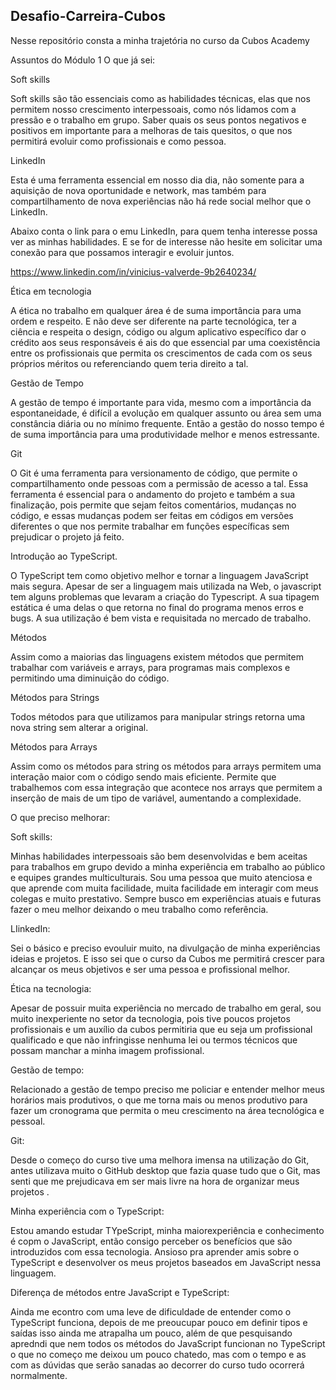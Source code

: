 ## Desafio-Carreira-Cubos
Nesse repositório consta a minha trajetória no curso da Cubos Academy

Assuntos do Módulo 1 
O que já sei:

 

Soft skills  

Soft skills são tão essenciais como as habilidades técnicas, elas que nos permitem nosso crescimento interpessoais, como nós lidamos com a pressão e o trabalho em grupo. Saber quais os seus pontos negativos e positivos em importante para a melhoras de tais quesitos, o que nos permitirá evoluir como profissionais e como pessoa. 



LinkedIn 

Esta é uma ferramenta essencial em nosso dia dia, não somente para a aquisição de nova oportunidade e network, mas também para compartilhamento de nova experiências não há rede social melhor que o LinkedIn.

Abaixo conta o link para o emu LinkedIn, para quem tenha interesse possa ver as minhas habilidades. E se for de interesse não hesite em solicitar uma conexão para que possamos interagir e evoluir juntos. 

https://www.linkedin.com/in/vinicius-valverde-9b2640234/ 

 

Ética em tecnologia 

A ética no trabalho em qualquer área é de suma importância para uma ordem e respeito. E não deve ser diferente na parte tecnológica, ter a ciência e respeita o design, código ou algum aplicativo específico dar o crédito aos seus responsáveis é ais do que essencial par uma coexistência entre os profissionais que permita os crescimentos de cada com os seus próprios méritos ou referenciando quem teria direito a tal. 

 

Gestão de Tempo 

A gestão de tempo é importante para vida, mesmo com a importância da espontaneidade, é difícil a evolução em qualquer assunto ou área sem uma constância diária ou no mínimo frequente. Então a gestão do nosso tempo é de suma importância para uma produtividade melhor e menos estressante. 

 

 

 

Git 

O Git é uma ferramenta para versionamento de código, que permite o compartilhamento onde pessoas com a permissão de acesso a tal. Essa ferramenta é essencial para o andamento do projeto e também a sua finalização, pois permite que sejam feitos comentários, mudanças no código, e essas mudanças podem ser feitas em códigos em versões diferentes o que nos permite trabalhar em funções específicas sem prejudicar o projeto já feito. 

 

 

Introdução ao TypeScript. 

O TypeScript tem como objetivo melhor e tornar a linguagem JavaScript mais segura. Apesar de ser a linguagem mais utilizada na Web, o javascript tem alguns problemas que levaram a criação do Typescript. A sua tipagem estática é uma delas o que retorna no final do programa menos erros e bugs. A sua utilização é bem vista e requisitada no mercado de trabalho. 

 

Métodos 

Assim como a maiorias das linguagens existem métodos que permitem trabalhar com variáveis e arrays, para programas mais complexos e permitindo uma diminuição do código. 

Métodos para  Strings 

Todos métodos para que utilizamos para manipular strings retorna uma nova string sem alterar a original.  

 

Métodos para  Arrays 

Assim como os métodos para string os métodos para arrays permitem uma interação maior com o código sendo mais eficiente. Permite que trabalhemos com essa integração que acontece nos arrays que permitem a inserção de mais de um tipo de variável, aumentando a complexidade. 

O que preciso melhorar:

Soft skills:

Minhas habilidades interpessoais são bem desenvolvidas e bem aceitas para trabalhos em grupo devido a minha experiência em trabalho ao público e equipes grandes multiculturais. Sou uma pessoa que muito atenciosa e que aprende com muita facilidade, muita facilidade em interagir com meus colegas e muito prestativo. Sempre busco em experiências atuais e futuras fazer o meu melhor deixando o meu trabalho como referência.  

LIinkedIn:

Sei o básico e preciso evouluir muito, na divulgação de minha experiências ideias e projetos. E isso sei que o curso da Cubos me permitirá crescer para alcançar os meus objetivos e ser uma pessoa e profissional melhor.

Ética na tecnologia:

Apesar de possuir muita experiência no mercado de trabalho em geral, sou muito inexperiente no setor da tecnologia, pois tive poucos projetos profissionais e um auxílio da cubos permitiria que eu seja um profissional qualificado e que não infringisse nenhuma lei ou termos técnicos que possam manchar a minha imagem profissional. 

Gestão de tempo:

Relacionado a gestão de tempo preciso me policiar e entender melhor meus horários mais produtivos, o que me torna mais ou menos produtivo para fazer um cronograma que permita o meu crescimento na área tecnológica e pessoal. 

Git:

Desde o começo do curso tive uma melhora imensa na utilização do Git, antes utilizava muito o GitHub desktop que fazia quase tudo que o  Git, mas senti que me prejudicava em ser mais livre na hora de organizar meus projetos . 

Minha experiência com o TypeScript:

Estou amando estudar TYpeScript, minha maiorexperiência e conhecimento é copm o JavaScript, então consigo perceber os benefícios que são introduzidos com essa tecnologia. Ansioso pra aprender amis sobre o TypeScript e desenvolver os meus projetos baseados em JavaScript nessa linguagem. 

Diferença de métodos entre JavaScript e TypeScript:

Ainda me econtro com uma leve de dificuldade de entender como o TypeScript funciona, depois de me preoucupar pouco em definir tipos e saídas isso ainda me atrapalha um pouco, além de que pesquisando apredndi que nem todos os métodos do JavaScript funcionan no TypeScript o que no começo me deixou um pouco chatedo, mas com o tempo e as com as dúvidas que serão sanadas ao decorrer do curso tudo ocorrerá normalmente.


